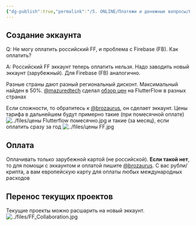 ```yaml
---
{"dg-publish":true,"permalink":"/5. ONLINE/Платежи и денежные вопросы/Оплата аккаунта FlutterFlow/","created":"2024-11-08T09:47:52.651-03:00","updated":"2024-11-08T09:47:52.651-03:00"}
---
```


## Создание эккаунта
Q: Не могу оплатить российский FF, и проблема с Firebase (FB). Как оплатить?

A:  Российский FF эккаунт теперь оплатить нельзя. Надо заводить новый эккаунт (зарубежный). Для Firebase (FB) аналогично. 

Разные страны дают разный региональный дисконт. Максимальный найден в 50%. [@mazuredtech](https://t.me/mazuredtech) сделал [обзор цен](https://docs.google.com/spreadsheets/d/1c1LVyONCnb35fZ4mF9WEzgMGRpGqvrn_YroNqaVlTBk/) на FlutterFlow в разных странах

Если сложности, то обратитесь к [@brozaurus](https://brozaurus.t.me), он сделает эккаунт.
Цены тарифа в дальнейшем будут примерно такие (при помесячной оплате)
![../files/цены Flutterflow помесячно.jpg](/img/user/5.%20ONLINE/files/%D1%86%D0%B5%D0%BD%D1%8B%20Flutterflow%20%D0%BF%D0%BE%D0%BC%D0%B5%D1%81%D1%8F%D1%87%D0%BD%D0%BE.jpg)
и такие (за месяц), если оплатить сразу за год
![../files/цены FF.jpg](/img/user/5.%20ONLINE/files/%D1%86%D0%B5%D0%BD%D1%8B%20FF.jpg)

## Оплата
Оплачивать только зарубежной картой (не российской).
**Если такой нет**, то для помощи с эккаунтом и оплатой пишите [@brozaurus](https://t.me/brozaurus).
С вас рубли/крипта, а вам европейскую карту для оплаты любых международных расходов
## Перенос текущих проектов
Текущие проекты можно расшарить на новый эккаунт.
![../files/FF_Collaboration.jpg](/img/user/5.%20ONLINE/files/FF_Collaboration.jpg)
